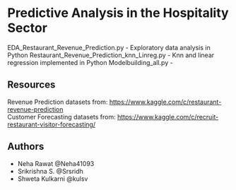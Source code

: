 # Predictive Analysis in the Hospitality Sector

EDA_Restaurant_Revenue_Prediction.py - Exploratory data analysis in Python
Restaurant_Revenue_Prediction_knn_Linreg.py - Knn and linear regression implemented in Python
Modelbuilding_all.py - 




## Resources
Revenue Prediction datasets from: https://www.kaggle.com/c/restaurant-revenue-prediction <br>
Customer Forecasting datasets from: https://www.kaggle.com/c/recruit-restaurant-visitor-forecasting/ <br>

## Authors

- Neha Rawat @Neha41093
- Srikrishna S. @Srsridh
- Shweta Kulkarni @kulsv

